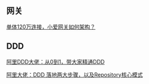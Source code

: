 ## 网关

[单体120万连接，小爱网关如何架构？](https://mp.weixin.qq.com/s/OEJNiR7cJTWyFwZl--kQ8Q)



## DDD

[阿里DDD大佬：从0到1，带大家精通DDD](https://mp.weixin.qq.com/s/_FKXKC-M22FyCv9K7slISg)

[阿里大佬：DDD 落地两大步骤，以及Repository核心模式](https://mp.weixin.qq.com/s/AD9m23d_C2sWxPhz-hs8wg)